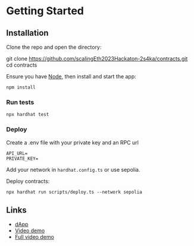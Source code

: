 # Getting Started

## Installation

Clone the repo and open the directory:

git clone https://github.com/scalingEth2023Hackaton-2s4ka/contracts.git
cd contracts


Ensure you have [Node](https://nodejs.org/), then install and start the app:

`npm install`

### Run tests
`npx hardhat test`

### Deploy

Create a .env file with your private key and an RPC url

```dotenv
API_URL=
PRIVATE_KEY=
```

Add your network in `hardhat.config.ts` or use sepolia.

Deploy contracts:

`npx hardhat run scripts/deploy.ts --network sepolia`


## Links
* [dApp](https://github.com/scalingEth2023Hackaton-2s4ka/dApp)
* [Video demo](https://drive.google.com/file/d/1xR_RCsY2nGsUB-nOka3qir7naUhTqeJ_/view?usp=share_link)
* [Full video demo](https://drive.google.com/file/d/1xR_RCsY2nGsUB-nOka3qir7naUhTqeJ_/view?usp=share_link)
